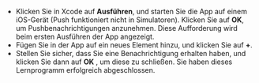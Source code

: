 
* Klicken Sie in Xcode auf **Ausführen**, und starten Sie die App auf einem iOS-Gerät (Push funktioniert nicht in Simulatoren). Klicken Sie auf **OK**, um Pushbenachrichtigungen anzunehmen. Diese Aufforderung wird beim ersten Ausführen der App angezeigt.
* Fügen Sie in der App auf ein neues Element hinzu, und klicken Sie auf **+**.
* Stellen Sie sicher, dass Sie eine Benachrichtigung erhalten haben, und klicken Sie dann auf **OK** , um diese zu schließen. Sie haben dieses Lernprogramm erfolgreich abgeschlossen.



<!--HONumber=Nov16_HO3-->


